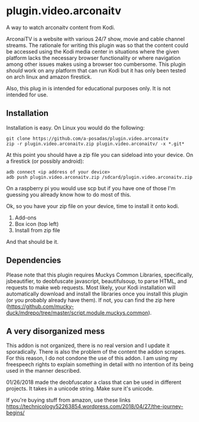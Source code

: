 # plugin.video.arconaitv
A way to watch arconaitv content from Kodi.

ArconaiTV is a website with various 24/7 show, movie and cable channel streams. The rationale for writing this plugin was so that the content could be accessed using the Kodi media center in situations where the given platform lacks the necessary browser functionality or where navigation among other issues makes using a browser too cumbersome. This plugin *should* work on any platform that can run Kodi but it has only been tested on arch linux and amazon firestick. 

Also, this plug in is intended for educational purposes only. It is not intended for use. 

## Installation

Installation is easy. On Linux you would do the following:

    git clone https://github.com/a-posadas/plugin.video.arconaitv
    zip -r plugin.video.arconaitv.zip plugin.video.arconaitv/ -x *.git*

At this point you should have a zip file you can sideload into your device. On a firestick (or possibly android):

    adb connect <ip address of your device>
    adb push plugin.video.arconaitv.zip /sdcard/plugin.video.arconaitv.zip

On a raspberry pi you would use scp but if you have one of those I'm guessing you already know how to do most of this. 

Ok, so you have your zip file on your device, time to install it onto kodi.
1. Add-ons
2. Box icon (top left)
3. Install from zip file 

And that should be it. 

## Dependencies

Please note that this plugin requires Muckys Common Libraries, specifically, jsbeautifier, to deobfuscate javascript, beautifulsoup, to parse HTML, and requests to make web requests. Most likely, your 
Kodi installation will automatically download and install the libraries once you install this plugin (or you probably already have them). If not, you can find the zip here 
(https://github.com/mucky-duck/mdrepo/tree/master/script.module.muckys.common).

## A very disorganized mess
This addon is not organized, there is no real version and I update it sporadically. There is also the problem of the content the addon scrapes. For this reason, I do not condone the use of this addon. I am using my freespeech rights to explain something in detail with no intention of its being used in the manner described. 

01/26/2018 made the deobfuscator a class that can be used in different projects. It takes in a unicode string. Make sure it's unicode. 

If you're buying stuff from amazon, use these links
https://technicology52263854.wordpress.com/2018/04/27/the-journey-begins/

